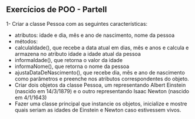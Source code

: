 ## Exercícios de POO - ParteII

1- Criar a classe Pessoa com as seguintes características:
* atributos: idade e dia, mês e ano de nascimento, nome da pessoa
* métodos:
* calculaIdade(), que recebe a data atual em dias, mês e anos e calcula e
armazena no atributo idade a idade atual da pessoa
* informaIdade(), que retorna o valor da idade
* informaNome(), que retorna o nome da pessoa
* ajustaDataDeNascimento(), que recebe dia, mês e ano de nascimento
como parâmetros e preenche nos atributos correspondentes do objeto.
* Criar dois objetos da classe Pessoa, um representando Albert Einstein (nascido
em 14/3/1879) e o outro representando Isaac Newton (nascido em 4/1/1643)
* Fazer uma classe principal que instancie os objetos, inicialize e mostre quais
seriam as idades de Einstein e Newton caso estivessem vivos.